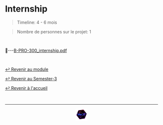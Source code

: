 # Internship

> Timeline: 4 - 6 mois

> Nombre de personnes sur le projet: 1

<br>

📂---[B-PRO-300_internship.pdf](https://github.com/Studio-17/Epitech-Subjects/blob/main/Semester-3/B-PRO-300/Internship/B-PRO-300_internship.pdf)


<br>

[↩️ Revenir au module](https://github.com/Studio-17/Epitech-Subjects/tree/main/Semester-3/B-PRO-300)

[↩️ Revenir au Semester-3](https://github.com/Studio-17/Epitech-Subjects/tree/main/Semester-3)

[↩️ Revenir à l'accueil](https://github.com/Studio-17/Epitech-Subjects)

<br>

---

<div align="center">

<a href="https://github.com/Studio-17" target="_blank"><img src="../../../assets/voc17.gif" width="40"></a>

</div>